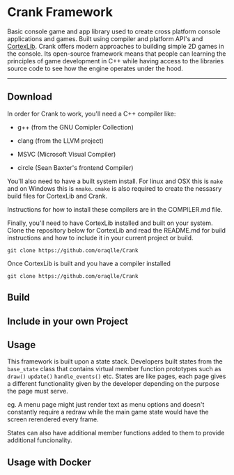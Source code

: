 # Crank Framework

Basic console game and app library used to create cross platform console applications and games.
Built using compiler and platform API's and [CortexLib](https://github.com/oraqlle/CortexLib).
Crank offers modern approaches to building simple 2D games in the console.
Its open-source framework means that people can learning the principles of game development in C++ while having access to the libraries source code to see how the engine operates under the hood.

---

## Download

In order for Crank to work, you'll need a C++ compiler like:

- g++       (from the GNU Comipler Collection)

- clang     (from the LLVM project)

- MSVC      (Microsoft Visual Compiler)

- circle    (Sean Baxter's frontend Compiler)

You'll also need to have a built system install. For linux and OSX this is `make` and on Windows this
is `nmake`. `cmake` is also required to create the nessasry build files for CortexLib and Crank.

Instructions for how to install these compilers are in the COMPILER.md file.

Finally, you'll need to have CortexLib installed and built on your system.
Clone the repository below for CortexLib and read the README.md for build instructions and how to include it in your current project or build.

```git clone https://github.com/oraqlle/Crank```

Once CortexLib is built and you have a compiler installed

```git clone https://github.com/oraqlle/Crank```

## Build

## Include in your own Project

## Usage

This framework is built upon a state stack. Developers built states from the `base_state` class that contains virtual member function prototypes such as `draw()` `update()` `handle_events()` etc.
States are like pages, each page gives a different functionality given by the developer depending on the purpose the page must serve.

eg. A menu page might just render text as menu options and doesn't constantly require a redraw while the main game state would have the screen rerendered every frame.

States can also have additional member functions added to them to provide additional funcionality.

## Usage with Docker
